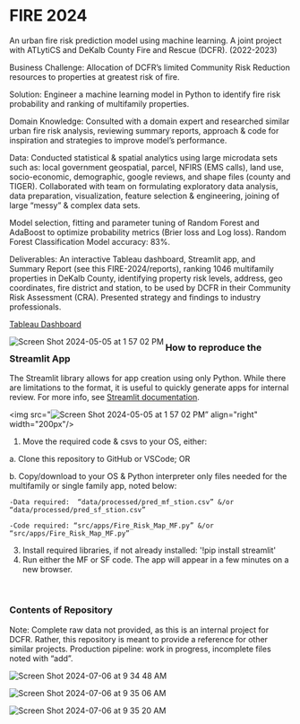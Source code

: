 
# FIRE 2024

An urban fire risk prediction model using machine learning. A joint project with ATLytiCS and DeKalb County Fire and Rescue (DCFR).  (2022-2023)

Business Challenge: Allocation of DCFR’s limited Community Risk Reduction resources to properties at greatest risk of fire.

Solution: Engineer a machine learning model in Python to identify fire risk probability and ranking of multifamily properties.

Domain Knowledge: Consulted with a domain expert and researched similar urban fire risk analysis, reviewing summary reports, approach & code for inspiration and strategies to improve model’s performance. 

Data:  Conducted statistical & spatial analytics using large microdata sets such as: local government geospatial, parcel, NFIRS (EMS calls), land use, socio-economic, demographic, google reviews, and shape files (county and TIGER).  Collaborated with team on formulating exploratory data analysis, data preparation, visualization, feature selection & engineering, joining of large “messy” & complex data sets.

Model selection, fitting and parameter tuning of Random Forest and AdaBoost to optimize probability metrics (Brier loss and Log loss). Random Forest Classification Model accuracy: 83%.

Deliverables: An interactive Tableau dashboard, Streamlit app, and Summary Report (see this FIRE-2024/reports), ranking 1046 multifamily properties in DeKalb County, identifying property risk levels, address, geo coordinates, fire district and station, to be used by DCFR in their Community Risk Assessment (CRA). Presented strategy and findings to industry professionals.

[Tableau Dashboard](https://public.tableau.com/app/profile/margaret.catherman/viz/FIREIIMultifamilyFireRiskAnalytics/SummaryPublic2)


<img align="left" src="https://github.com/catherman/FIRE-II/assets/43255276/37eeb3a9-9a6a-46ff-ae38-106c8f83eb7e" alt="Screen Shot 2024-05-05 at 1 57 02 PM">


### How to reproduce the Streamlit App  
The Streamlit library allows for app creation using only Python. While there are limitations to the format, it is useful to quickly generate apps for internal review. For more info, see [Streamlit documentation](https://docs.streamlit.io/get-started).

<img src="![Screen Shot 2024-05-05 at 1 57 02 PM](https://github.com/catherman/FIRE-II/assets/43255276/37eeb3a9-9a6a-46ff-ae38-106c8f83eb7e
)” align="right" width="200px"/> 

1. Move the required code & csvs to your OS, either:
   
  a. Clone this repository to GitHub or VSCode;  OR
  
  b. Copy/download to your OS & Python interpreter only files needed for the multifamily or single family app, noted below:
  
    -Data required:  “data/processed/pred_mf_stion.csv” &/or “data/processed/pred_sf_stion.csv”
    
    -Code required: “src/apps/Fire_Risk_Map_MF.py” &/or “src/apps/Fire_Risk_Map_MF.py”
    
3. Install required libraries, if not already installed: '!pip install streamlit'
4. Run either the MF or SF code. The app will appear in a few minutes on a new browser.

<br clear="right"/> 

### Contents of Repository
Note: 
Complete raw data not provided, as this is an internal project for DCFR.  Rather, this repository is meant to provide a reference for other similar projects.
Production pipeline: work in progress, incomplete files noted with “add”. 


![Screen Shot 2024-07-06 at 9 34 48 AM](https://github.com/catherman/Fire_2/assets/43255276/6efc5e92-eba0-489a-8cfd-4d0536b5bdc3)

![Screen Shot 2024-07-06 at 9 35 06 AM](https://github.com/catherman/Fire_2/assets/43255276/6454dcdd-17b1-439c-9bde-06ea79a02e7a)

![Screen Shot 2024-07-06 at 9 35 20 AM](https://github.com/catherman/Fire_2/assets/43255276/b2770d4b-e1dd-483f-8418-368d317a27d2)
